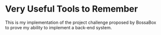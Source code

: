 # Very Useful Tools to Remember

This is my implementation of the project challenge proposed by BossaBox to prove my ability to implement a back-end system.
